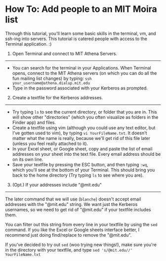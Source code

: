 How To: Add people to an MIT Moira list
=======================================

Through this tutorial, you'll learn some basic skills in the terminal, vm, and ssh-ing into servers. This tutorial is catered people with access to the Terminal application. :)


1. Open Terminal and connect to MIT Athena Servers.
-------------------------------------------------------
* You can search for the terminal in your Applications. When Terminal opens, connect to the MIT Athena servers (on which you can do all the fun mailing list changes) by typing:
`ssh your_username@athena.dialup.mit.edu`
* Type in the password associated with your Kerberos as prompted.


2. Create a textfile for the Kerberos addresses.
------------------------------------------------
* Try typing `ls` to see the current directory, or folder that you are in. This will show other "directories" (which you often visualize as folders in the Finder app) and files. 
* Create a textfile using vim (although you could use any text editor, but I've gotten used to vim), by typing `vi YourFileName.txt`. It doesn't matter what the name is really, because we'll get rid of this file later (unless you feel really attached to it).
* In your Excel sheet, or Google sheet, copy and paste the list of email addresses on your sheet into the text file. Every email address should be on its own line. 
* Save your textfile by pressing the ESC button, and then typing `:wq`, which you'll see at the bottom of your Terminal. This should bring you back to the home directory (Try typing `ls` to see where you are). 

3. (Opt.) If your addresses include "@mit.edu"
----------------------------------------------
The later command that we will use (`blanche`) doesn't accept email addresses with the "@mit.edu" string. We want just the Kerberos usernames, so we need to get rid of "@mit.edu" if your textfile includes them. 

You can filter out this string from every line in your textfile by using the `sed` command. If you like the Excel or Google sheets interface better, I recommend just doing find/replace to remove the "@mit.edu". 

If you've decided to try out `sed` (woo trying new things!), make sure you're in the directory with your textfile, and type `sed 's/@mit.edu//' YourFileName.txt` 

